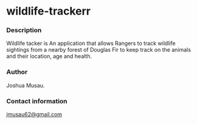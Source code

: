 # wildlife-trackerr
### Description

Wildlife tacker is An application that allows Rangers to track wildlife sightings from  a nearby forest of Douglas Fir to keep track on the animals and their location, age and health.

### Author

Joshua Musau.
### Contact information

jmusau62@gmail.com
